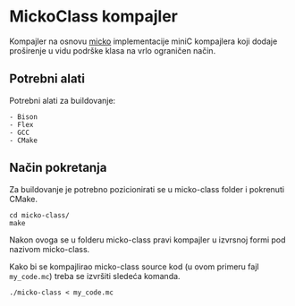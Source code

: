 # MickoClass kompajler

Kompajler na osnovu [micko](https://github.com/zsuvajdzin/micko) implementacije miniC kompajlera koji dodaje proširenje u vidu podrške klasa na vrlo ograničen način.

## Potrebni alati

Potrebni alati za buildovanje:

    - Bison
    - Flex
    - GCC
    - CMake

## Način pokretanja

Za buildovanje je potrebno pozicionirati se u micko-class folder i pokrenuti CMake.
```
cd micko-class/
make
```



Nakon ovoga se u folderu micko-class pravi kompajler u izvrsnoj formi pod nazivom micko-class.

Kako bi se kompajlirao micko-class source kod (u ovom primeru fajl `my_code.mc`) treba se izvršiti sledeća komanda.

`./micko-class < my_code.mc`
